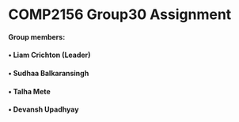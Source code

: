 # COMP2156 Group30 Assignment

#### Group members: 
#### • Liam Crichton (Leader) 
#### • Sudhaa Balkaransingh
#### • Talha Mete
#### • Devansh Upadhyay 
